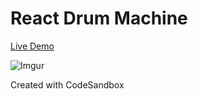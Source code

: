 # React Drum Machine

[Live Demo](https://csb-3zwt6.ezzep66.vercel.app/)

![Imgur](https://i.imgur.com/SO3uMEZ.png)

Created with CodeSandbox

